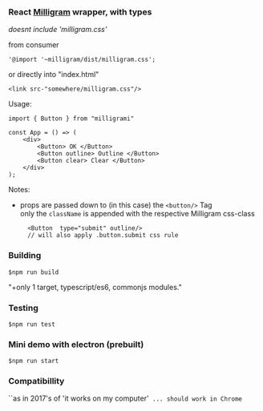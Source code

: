 ### React [Milligram](http://milligram.io/) wrapper, with types

*doesnt include 'milligram.css'*

from consumer

    '@import '~milligram/dist/milligram.css';
or directly into "index.html"

    <link src-"somewhere/milligram.css"/>


Usage: 

    import { Button } from "milligrami"
    
    const App = () => (
        <div>
            <Button> OK </Button>
            <Button outline> Outline </Button>
            <Button clear> Clear </Button>
        </div>
    );


Notes:
- props are passed down to (in this case) the <code><button\/\></code> Tag   
only the <code>className</code> is appended with the respective Milligram css-class

        <Button  type="submit" outline/>
        // will also apply .button.submit css rule
    

### Building   

    $npm run build

"+only 1 target, typescript/es6, commonjs modules."


### Testing

    $npm run test


### Mini demo with electron (prebuilt)

    $npm run start 

### Compatibillity 
``as in 2017's of 'it works on my computer'` ... should work in Chrome`